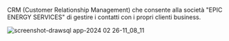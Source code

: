 CRM (Customer Relationship Management) che consente alla società "EPIC ENERGY SERVICES" di gestire i contatti con i propri clienti business.

![screenshot-drawsql app-2024 02 26-11_08_11](https://github.com/m0n0t0ny/epic_energy_servcies/assets/46935714/d4e5b3f6-0f44-43f3-810a-1bef65a3b510)
